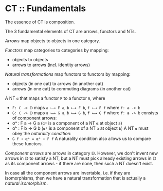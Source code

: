 # CT :: Fundamentals

The essence of CT is composition.

The 3 fundamental elements of CT are arrows, functors and NTs.

*Arrows* map objects to objects in one category.

*Functors* map categories to categories by mapping:
- objects to objects
- arrows to arrows (incl. identity arrows)

*Natural transformations* map functors to functors by mapping:
- objects (in one cat) to arrows (in another cat)
- arrows (in one cat) to commuting diagrams (in another cat)

A NT `α` that maps a functor `F` to a functor `G`, where
- `F: ℂ -> 𝔻` maps `a ⟼ F a`, `b ⟼ F b`, `f ⟼ F f` where `f: a -> b`
- `G: ℂ -> 𝔻` maps `a ⟼ G a`, `b ⟼ G b`, `f ⟼ G f` where `f: a -> b`
consists of component arrows:
- αᵃ : F a -> G a (`αᵃ` is a component of a NT `α` at object `a`)
- αᵇ : F b -> G b (`αᵇ` is a component of a NT `α` at object `b`)
A NT `α` must obey the *naturality condition*:
- `G f ∘ αᵃ = αᵇ ∘ F f`
A naturality condition also allows us to compare these functors.

*Component arrows* are arrows in category 𝔻. However, we don't invent new arrows in 𝔻 to satisfy a NT, but a NT must pick already existing arrows in 𝔻 as its component arrows - if there are none, then such a NT doesn't exist.

In case all the component arrows are invertable, i.e. if they are isomorphisms, then we have a natural transformation that is actually a *natural isomorphism*.
